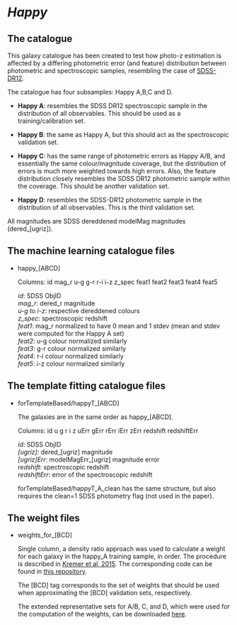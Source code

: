 # *Happy*

## The catalogue

This galaxy catalogue has been created to test how photo-z estimation is affected by a differing photometric error (and feature) distribution between photometric and spectroscopic samples, resembling the case of [SDSS-DR12](http://www.sdss.org/dr12/).

The catalogue has four subsamples: Happy A,B,C and D.

* **Happy A**: resembles the SDSS DR12 spectroscopic sample in the distribution of all observables. This should be used as a training/calibration set.

* **Happy B**: the same as Happy A, but this should act as the spectroscopic validation set.

* **Happy C**: has the same range of photometric errors as Happy A/B, and essentially the same colour/magnitude coverage, but the distribution of errors is much more weighted towards high errors. Also, the feature distribution closely resembles the SDSS DR12 photometric sample within the coverage. This should be another validation set.

* **Happy D**: resembles the SDSS-DR12 photometric sample in the distribution of all observables. This is the third validation set.

All magnitudes are SDSS dereddened modelMag magnitudes (dered_[ugriz]).
	
## The machine learning catalogue files

* happy_[ABCD]
	
	Columns: id mag_r u-g g-r r-i i-z z_spec feat1 feat2 feat3 feat4 feat5

	*id*: SDSS ObjID  
	*mag_r*: dered_r magnitude  
	*u-g* to *i-z*: respective dereddened colours  
	*z_spec*: spectroscopic redshift  
	*feat1*: mag_r normalized to have 0 mean and 1 stdev (mean and stdev were computed for the Happy A set)  
	*feat2*: u-g colour normalized similarly  
	*feat3*: g-r colour normalized similarly  
	*feat4*: r-i colour normalized similarly  
	*feat5*: i-z colour normalized similarly  
	
	
## The template fitting catalogue files

* forTemplateBased/happyT_[ABCD]
	
	The galaxies are in the same order as happy_[ABCD].  
	
	Columns: id u g r i z uErr gErr rErr iErr zErr redshift redshiftErr  

	*id*: SDSS ObjID  
	*[ugriz]*: dered_[ugriz] magnitude  
	*[ugriz]Err*: modelMagErr_[ugriz] magnitude error  
	*redshift*: spectroscopic redshift  
	*redshiftErr*: error of the spectroscopic redshift  

	forTemplateBased/happyT_A_clean has the same structure, but also requires the clean=1 SDSS photometry flag (not used in the paper).  

## The weight files

* weights_for_[BCD]
	
	Single column, a density ratio approach was used to calculate a weight for each galaxy in the happy_A training sample, in order. The procedure is described in [Kremer et al, 2015](http://adsabs.harvard.edu/abs/2015A%26C....12...67K). The corresponding code can be found in [this repository](https://github.com/kremerj/nnratio).  
	
	The [BCD] tag corresponds to the set of weights that should be used when approximating the [BCD] validation sets, respectively.

	The extended representative sets for A/B, C, and D, which were used for the computation of the weights, can be downloaded [here]().


